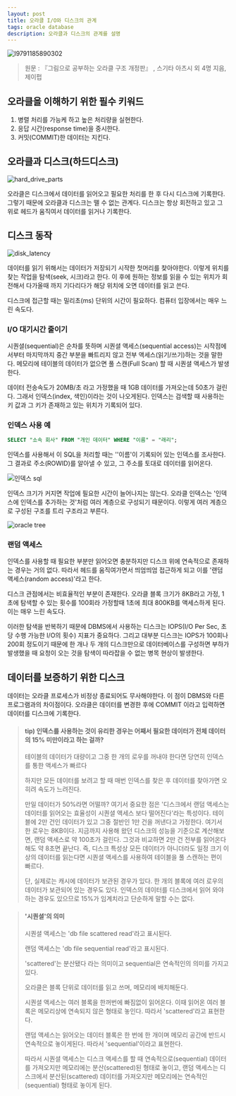 ```yaml
---
layout: post
title: 오라클 I/O와 디스크의 관계
tags: oracle database
description: 오라클과 디스크의 관계를 설명
---
```


![l9791185890302](https://user-images.githubusercontent.com/37204770/151164431-f00d8ce3-9fe8-4269-ade2-eb43cbc84240.jpg)

> 원문 : 『그림으로 공부하는 오라클 구조 개정판』 , 스기타 아츠시 외 4명 지음, 제이펍

## 오라클을 이해하기 위한 필수 키워드

1. 병렬 처리를 가능케 하고 높은 처리량을 실현한다.
2. 응답 시간(response time)을 중시한다.
3. 커밋(COMMIT)한 데이터는 지킨다.

## 오라클과 디스크(하드디스크)

![hard_drive_parts](https://user-images.githubusercontent.com/37204770/151204258-7e801784-1b07-4d2f-bcc5-91525770a19f.jpg)

오라클은 디스크에서 데이터를 읽어오고 필요한 처리를 한 후 다시 디스크에 기록한다. 그렇기 때문에 오라클과 디스크는 뗄 수 없는 관계다. 디스크는 항상 회전하고 있고 그 위로 헤드가 움직여서 데이터를 읽거나 기록한다.

## 디스크 동작

![disk_latency](https://user-images.githubusercontent.com/37204770/151204166-e58dd85e-6b0a-4818-8c73-f4231fa3e79e.jpg)

데이터를 읽기 위해서는 데이터가 저장되기 시작한 첫머리를 찾아야한다. 이렇게 위치를 찾는 작업을 탐색(seek, 시크)라고 한다. 이 후에 원하는 정보를 읽을 수 있는 위치가 회전해서 다가올때 까지 기다리다가 해당 위치에 오면 데이터를 읽고 쓴다.

디스크에 접근할 때는 밀리초(ms) 단위의 시간이 필요하다. 컴퓨터 입장에서는 매우 느린 속도다. 

### I/O 대기시간 줄이기

시퀀셜(sequential)은 순차를 뜻하며 시퀀셜 액세스(sequential access)는 시작점에서부터 마지막까지 중간 부분을 빠트리지 않고 전부 액세스(읽기/쓰기)하는 것을 말한다. 메모리에 테이블의 데이터가 없으면 풀 스캔(Full Scan) 할 때 시퀀셜 액세스가 발생한다.

데이터 전송속도가 20MB/초 라고 가정했을 때 1GB 데이터를 가져오는데 50초가 걸린다. 그래서 인덱스(index, 색인)이라는 것이 나오게된다. 인덱스는 검색할 때 사용하는 키 값과 그 키가 존재하고 있는 위치가 기록되어 있다.

### 인덱스 사용 예

```sql
SELECT "소속 회사" FROM "개인 데이터" WHERE "이름" = "래리";
```

인덱스를 사용해서 이 SQL을 처리할 때는 ''이름'이 기록되어 있는 인덱스를 조사한다. 그 결과로 주소(ROWID)를 알아낼 수 있고, 그 주소를 토대로 데이터를 읽어온다.

![인덱스 sql](https://user-images.githubusercontent.com/37204770/151204162-b193d893-1377-4a94-9a0c-ebb0566cea26.png)

인덱스 크기가 커지면 작업에 필요한 시간이 늘어나지는 않는다. 오라클 인덱스는 '인덱스에 인덱스를 추가하는 것'처럼 여러 계층으로 구성되기 때문이다. 이렇게 여러 계층으로 구성된 구조를 트리 구조라고 부른다.

![oracle tree](https://user-images.githubusercontent.com/37204770/151204151-a28d0d12-0988-4c01-b93f-6cf0c4eb0bea.jpg)

### 랜덤 액세스

인덱스를 사용할 때 필요한 부분만 읽어오면 충분하지만 디스크 위에 연속적으로 존재하는 경우는 거의 없다. 따라서 헤드를 움직여가면서 띄엄띄엄 접근하게 되고 이를 '랜덤 액세스(random access)'라고 한다.

디스크 관점에서는 비효율적인 부분이 존재한다. 오라클 블록 크기가 8KB라고 가정, 1초에 탐색할 수 있는 횟수를 100회라 가정할때 1초에 최대 800KB를 액세스하게 된다. 이는 매우 느린 속도다.

이러한 탐색을 반복하기 때문에 DBMS에서 사용하는 디스크는 IOPS(I/O Per Sec, 초당 수행 가능한 I/O의 횟수) 지표가 중요하다. 그리고 대부분 디스크는 IOPS가 100회나 200회 정도이기 때문에 한 개나 두 개의 디스크만으로 데이터베이스를 구성하면 부하가 발생했을 때 요청이 오는 것을 탐색이 따라잡을 수 없는 병목 현상이 발생한다.

## 데이터를 보증하기 위한 디스크

데이터는 오라클 프로세스가 비정상 종료되어도 무사해야한다. 이 점이 DBMS와 다른 프로그램과의 차이점이다. 오라클은 데이터를 변경한 후에 COMMIT 이라고 입력하면 데이터를 디스크에 기록한다.



> #### tip) 인덱스를 사용하는 것이 유리한 경우는 어째서 필요한 데이터가 전체 데이터의 15% 미만이라고 하는 걸까?
>
> 테이블의 데이터가 대량이고 그중 한 개의 로우를 꺼내야 한다면 당연히 인덱스를 통한 액세스가 빠르다
>
> 하지만 모든 데이터를 보려고 할 때 매번 인덱스를 찾은 후 데이터를 찾아가면 오히려 속도가 느려진다.
>
> 만일 데이터가 50%라면 어떨까? 여기서 중요한 점은 '디스크에서 랜덤 액세스는 데이터를 읽어오는 효율성이 시퀀셜 액세스 보다 떨어진다'라는 특성이다. 테이블에 2만 건인 데이터가 있고 그중 절반인 1만 건을 꺼낸다고 가정한다. 여기서 한 로우는 8KB이다. 지금까지 사용해 왔던 디스크의 성능을 기준으로 계산해보면, 랜덤 액세스로 약 100초가 걸린다. 그것과 비교하면 2만 건 전부를 읽어온다해도 약 8초면 끝난다. 즉, 디스크 특성상 모든 데이터가 아니더라도 일정 크기 이상의 데이터를 읽는다면 시퀀셜 액세스를 사용하여 테이블을 풀 스캔하는 편이 빠르다.
>
> 단, 실제로는 캐시에 데이터가 보관된 경우가 있다. 한 개의 블록에 여러 로우의 데이터가 보관되어 있는 경우도 있다. 인덱스의 데이터를 디스크에서 읽어 와야 하는 경우도 있으므로 15%가 임계치라고 단순하게 말할 수는 없다.

> #### '시퀀셜'의 의미
>
> 시퀀셜 액세스는 'db file scattered read'라고 표시된다.
>
> 랜덤 액세스는 'db file sequential read'라고 표시된다.
>
> 'scattered'는 분산됐다 라는 의미이고 sequential은 연속적인의 의미를 가지고있다.
>
> 오라클은 블록 단위로 데이터를 읽고 쓰며, 메모리에 배치해둔다.
>
> 시퀀셜 액세스는 여러 블록을 한꺼번에 빠짐없이 읽어온다. 이때 읽어온 여러 블록은 메모리상에 연속되지 않은 형태로 놓인다. 따라서 'scattered'라고 표현한다.
>
> 랜덤 액세스는 읽어오는 데이터 블록은 한 번에 한 개이며 메모리 공간에 반드시 연속적으로 놓이게된다. 따라서 'sequential'이라고 표현한다.
>
> 따라서 시퀀셜 액세스는 디스크 액세스를 할 때 연속적으로(sequential) 데이터를 가져오지만 메모리에는 분산(scattered)된 형태로 놓이고, 랜덤 액세스는 디스크에서 분산된(scattered) 데이터를 가져오지만 메모리에는 연속적인(sequential) 형태로 놓이게 된다.